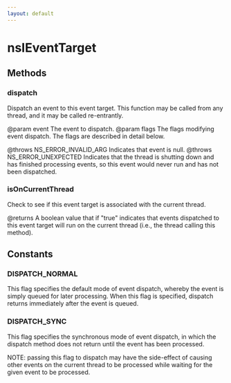 ```yaml
---
layout: default
---
```


# nsIEventTarget #

## Methods ##

### dispatch ###

Dispatch an event to this event target.  This function may be called from
any thread, and it may be called re-entrantly.

@param event
  The event to dispatch.
@param flags
  The flags modifying event dispatch.  The flags are described in detail
  below.

@throws NS_ERROR_INVALID_ARG
  Indicates that event is null.
@throws NS_ERROR_UNEXPECTED
  Indicates that the thread is shutting down and has finished processing
events, so this event would never run and has not been dispatched. 


### isOnCurrentThread ###

Check to see if this event target is associated with the current thread.

@returns
  A boolean value that if "true" indicates that events dispatched to this
  event target will run on the current thread (i.e., the thread calling
  this method).


## Constants ##

### DISPATCH_NORMAL ###

This flag specifies the default mode of event dispatch, whereby the event
is simply queued for later processing.  When this flag is specified,
dispatch returns immediately after the event is queued.


### DISPATCH_SYNC ###

This flag specifies the synchronous mode of event dispatch, in which the
dispatch method does not return until the event has been processed.

NOTE: passing this flag to dispatch may have the side-effect of causing
other events on the current thread to be processed while waiting for the
given event to be processed.

